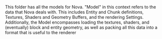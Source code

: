 This folder has all the models for Nova. "Model" in this context refers 
to the data that Nova deals with. This includes Entity and Chunk 
definitions, Textures, Shaders and Geometry Buffers, and the rendering
Settings. Additionally, the Model encompasses loading the textures,
shaders, and (eventually) block and entity geometry, as well as packing
all this data into a format that is useful to the renderer

